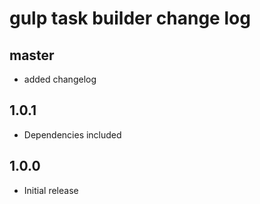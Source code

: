 # gulp task builder change log

## master

- added changelog

## 1.0.1
- Dependencies included

## 1.0.0
- Initial release